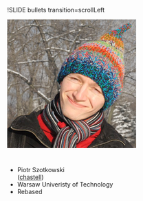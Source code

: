 !SLIDE bullets transition=scrollLeft

![chastell](chastell.png)
#
* Piotr Szotkowski<br />([chastell](http://chastell.net))
* Warsaw Univeristy of Technology
* Rebased
